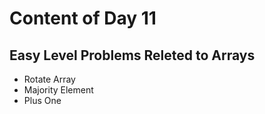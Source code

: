 # Content of Day 11
## Easy Level Problems Releted to Arrays
- Rotate Array
- Majority Element
- Plus One
